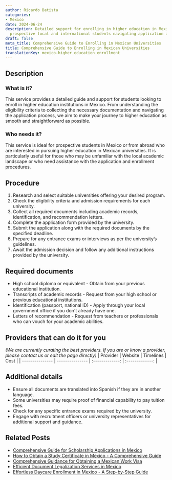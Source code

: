 ```yaml
---
author: Ricardo Batista
categories:
- Mexico
date: 2024-06-24
description: Detailed support for enrolling in higher education in Mexico. Ideal for
  prospective local and international students navigating application and enrollment.
draft: false
meta_title: Comprehensive Guide to Enrolling in Mexican Universities
title: Comprehensive Guide to Enrolling in Mexican Universities
translationKey: mexico-higher_education_enrollment
---
```



## Description
### What is it?
This service provides a detailed guide and support for students looking to enroll in higher education institutions in Mexico. From understanding the eligibility criteria to collecting the necessary documentation and navigating the application process, we aim to make your journey to higher education as smooth and straightforward as possible.

### Who needs it?
This service is ideal for prospective students in Mexico or from abroad who are interested in pursuing higher education in Mexican universities. It is particularly useful for those who may be unfamiliar with the local academic landscape or who need assistance with the application and enrollment procedures.

## Procedure

1. Research and select suitable universities offering your desired program.
2. Check the eligibility criteria and admission requirements for each university.
3. Collect all required documents including academic records, identification, and recommendation letters.
4. Complete the application form provided by the university.
5. Submit the application along with the required documents by the specified deadline.
6. Prepare for any entrance exams or interviews as per the university’s guidelines.
7. Await the admission decision and follow any additional instructions provided by the university.


## Required documents

- High school diploma or equivalent - Obtain from your previous educational institution.
- Transcripts of academic records - Request from your high school or previous educational institutions.
- Identification (passport, national ID) - Apply through your local government office if you don't already have one.
- Letters of recommendation - Request from teachers or professionals who can vouch for your academic abilities.


## Providers that can do it for you
_(We are currently curating the best providers. If you are or know a provider, please contact us or edit the page directly)_
| Provider        |     Website     |     Timelines    |       Cost      |
| --------------- | --------------- |  :-------------: | :-------------: |

## Additional details

- Ensure all documents are translated into Spanish if they are in another language.
- Some universities may require proof of financial capability to pay tuition fees.
- Check for any specific entrance exams required by the university.
- Engage with recruitment officers or university representatives for additional support and guidance.

## Related Posts

- [Comprehensive Guide for Scholarship Applications in Mexico](https://tramitit.com/english/guides/mexico/scholarship_application/)
- [How to Obtain a Study Certificate in Mexico - A Comprehensive Guide](https://tramitit.com/english/guides/mexico/study_certificate/)
- [Comprehensive Guidance for Obtaining a Mexican Work Visa](https://tramitit.com/english/guides/mexico/work_visa_processing/)
- [Efficient Document Legalization Services in Mexico](https://tramitit.com/english/guides/mexico/document_legalization/)
- [Effortless Daycare Enrollment in Mexico - A Step-by-Step Guide](https://tramitit.com/english/guides/mexico/daycare_enrollment/)